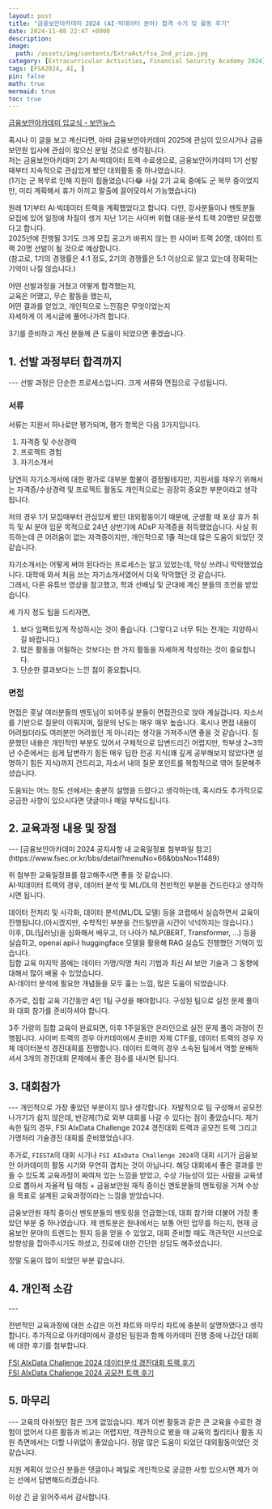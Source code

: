 ```yaml
---
layout: post
title: "금융보안아카데미 2024 (AI·빅데이터 분야) 합격 수기 및 활동 후기"
date: 2024-11-08 22:47 +0900
description: 
image:
  path: /assets/img/contents/ExtraAct/fsa_2nd_prize.jpg
category: [Extracurricular Activities, Financial Security Academy 2024]
tags: [FSA2024, AI, ]
pin: false
math: true
mermaid: true
toc: true
---
```



[금융보안아카데미 입교식 - 보안뉴스](https://m.boannews.com/html/detail.html?idx=131372)

혹시나 이 글을 보고 계신다면, 아마 금융보안아카데미 2025에 관심이 있으시거나 금융보안원 입사에 관심이 많으신 분일 것으로 생각됩니다.  
저는 금융보안아카데미 2기 AI·빅데이터 트랙 수료생으로, 금융보안아카데미 1기 선발 때부터 지속적으로 관심있게 봤던 대외활동 중 하나였습니다.  
(1기는 군 복무로 인해 지원이 힘들었습니다😂 사실 2기 교육 중에도 군 복무 중이었지만, 미리 계획해서 휴가 아끼고 말출에 끌어모아서 가능했습니다) 

원래 1기부터 AI·빅데이터 트랙을 계획했었다고 합니다. 다만, 강사분들이나 멘토분들 모집에 있어 일정에 차질이 생겨 지난 1기는 사이버 위협 대응·분석 트랙 20명만 모집했다고 합니다.  
2025년에 진행될 3기도 크게 모집 공고가 바뀌지 않는 한 사이버 트랙 20명, 데이터 트랙 20명 선발이 될 것으로 예상합니다.  
(참고로, 1기의 경쟁률은 4:1 정도, 2기의 경쟁률은 5:1 이상으로 알고 있는데 정확히는 기억이 나질 않습니다.)  

어떤 선발과정을 거쳤고 어떻게 합격했는지,  
교육은 어땠고, 무슨 활동을 했는지,  
어떤 결과를 얻었고, 개인적으로 느낀점은 무엇이었는지  
자세하게 이 게시글에 풀어나가려 합니다.  

3기를 준비하고 계신 분들께 큰 도움이 되었으면 좋겠습니다.  

<h2>1. 선발 과정부터 합격까지</h2>  
---
선발 과정은 단순한 프로세스입니다.  
크게 서류와 면접으로 구성됩니다.  

<h3>서류</h3>  
서류는 지원서 하나로만 평가되며, 평가 항목은 다음 3가지입니다.  

1. 자격증 및 수상경력  
2. 프로젝트 경험  
3. 자기소개서  

당연히 자기소개서에 대한 평가로 대부분 합불이 결정될테지만, 지원서를 채우기 위해서는 자격증/수상경력 및 프로젝트 활동도 개인적으로는 굉장히 중요한 부분이라고 생각됩니다.  

저의 경우 1기 모집때부터 관심있게 봤던 대외활동이기 때문에, 군생활 때 포상 휴가 취득 및 AI 분야 입문 목적으로 24년 상반기에 ADsP 자격증을 취득했었습니다. 사실 취득하는데 큰 어려움이 없는 자격증이지만, 개인적으로 1줄 적는데 많은 도움이 되었던 것 같습니다.  

자기소개서는 어떻게 써야 된다라는 프로세스는 알고 있었는데, 막상 쓰려니 막막했었습니다. 대학에 와서 처음 쓰는 자기소개서였어서 더욱 막막했던 것 같습니다.  
그래서, 다른 유튜브 영상을 참고했고, 학과 선배님 및 군대에 계신 분들의 조언을 받았습니다.  

세 가지 정도 팁을 드리자면,  
1. 보다 임팩트있게 작성하시는 것이 좋습니다. (그렇다고 너무 튀는 전개는 지양하시길 바랍니다.)  
2. 많은 활동을 어필하는 것보다는 한 가지 활동을 자세하게 작성하는 것이 중요합니다.  
3. 단순한 결과보다는 느낀 점이 중요합니다.  

<h3>면접</h3>
면접은 훗날 여러분들의 멘토님이 되어주실 분들이 면접관으로 앉아 계실겁니다.  
자소서를 기반으로 질문이 이뤄지며, 질문의 난도는 매우 매우 높습니다. 혹시나 면접 내용이 어려웠더라도 여러분만 어려웠던 게 아니라는 생각을 가져주시면 좋을 것 같습니다.  
질문했던 내용은 개인적인 부분도 있어서 구체적으로 답변드리긴 어렵지만, 학부생 2~3학년 수준에서는 쉽게 답변하기 힘든 매우 딥한 전공 지식(꽤 깊게 공부해보지 않았다면 설명하기 힘든 지식)까지 건드리고, 자소서 내의 질문 포인트를 복합적으로 엮어 질문해주셨습니다.  

도움되는 어느 정도 선에서는 충분히 설명을 드렸다고 생각하는데, 혹시라도 추가적으로 궁금한 사항이 있으시다면 댓글이나 메일 부탁드립니다.  

<h2>2. 교육과정 내용 및 장점</h2>  
---  
[금융보안아카데미 2024 공지사항 내 교육일정표 첨부파일 참고](https://www.fsec.or.kr/bbs/detail?menuNo=66&bbsNo=11489)  

위 첨부한 교육일정표를 참고해주시면 좋을 것 같습니다.  
AI·빅데이터 트랙의 경우, 데이터 분석 및 ML/DL의 전반적인 부분을 건드린다고 생각하시면 됩니다.  

데이터 전처리 및 시각화, 데이터 분석(ML/DL 모델) 등을 코랩에서 실습하면서 교육이 진행됩니다.(아시겠지만, 수학적인 부분을 건드릴만큼 시간이 넉넉하지는 않습니다.)  
이후, DL(딥러닝)을 심화해서 배우고, 더 나아가 NLP(BERT, Transformer, ...) 등을 실습하고, openai api나 huggingface 모델을 활용해 RAG 실습도 진행했던 기억이 있습니다.  
집합 교육 마지막 쯤에는 데이터 가명/익명 처리 기법과 최신 AI 보안 기술과 그 동향에 대해서 많이 배울 수 있었습니다.  
AI·데이터 분석에 필요한 개념들을 모두 훑는 느낌, 많은 도움이 되었습니다.  

추가로, 집합 교육 기간동안 4인 1팀 구성을 해야합니다. 구성된 팀으로 실전 문제 풀이와 대회 참가를 준비하셔야 합니다.  

3주 가량의 집합 교육이 완료되면, 이후 1주일동안 온라인으로 실전 문제 풀이 과정이 진행됩니다. 사이버 트랙의 경우 아카데미에서 준비한 자체 CTF를, 데이터 트랙의 경우 자체 데이터분석 경진대회를 진행합니다. 데이터 트랙의 경우 소속된 팀에서 역할 분배하셔서 3개의 경진대회 문제에서 좋은 점수를 내시면 됩니다.  

<h2>3. 대회참가</h2>  
---
개인적으로 가장 좋았던 부분이지 않나 생각합니다. 자발적으로 팀 구성해서 공모전 나가기가 쉽지 않은데, 반강제(?)로 외부 대회를 나갈 수 있다는 점이 좋았습니다. 제가 속한 팀의 경우, FSI AIxData Challenge 2024 경진대회 트랙과 공모전 트랙 그리고 가명처리 기술경진 대회를 준비했었습니다.  

추가로, `FIESTA`의 대회 시기나 `FSI AIxData Challenge 2024`의 대회 시기가 금융보안 아카데미의 활동 시기와 우연히 겹치는 것이 아닙니다. 해당 대회에서 좋은 결과를 만들 수 있도록 교육과정이 짜여져 있는 느낌을 받았고, 수상 가능성이 있는 사람을 교육생으로 뽑아서 자율적 팀 매칭 + 금융보안원 재직 중이신 멘토분들의 멘토링을 거쳐 수상을 목표로 설계된 교육과정이라는 느낌을 받았습니다.  

금융보안원 재직 중이신 멘토분들의 멘토링을 언급했는데, 대회 참가와 더불어 가장 좋았던 부분 중 하나였습니다. 제 멘토분은 원내에서는 보통 어떤 업무를 하는지, 현재 금융보안 분야의 트렌드는 뭔지 등을 얻을 수 있었고, 대회 준비할 때도 객관적인 시선으로 방향성을 잡아주시기도 하셨고, 진로에 대한 간단한 상담도 해주셨습니다.  

정말 도움이 많이 되었던 부분 같습니다.  


<h2>4. 개인적 소감</h2>  
---

전반적인 교육과정에 대한 소감은 이전 파트와 마무리 파트에 충분히 설명하였다고 생각합니다. 추가적으로 아카데미에서 결성된 팀원과 함께 아카데미 진행 중에 나갔던 대회에 대한 후기를 첨부합니다.  

[FSI AIxData Challenge 2024 데이터분석 경진대회 트랙 후기]()   
[FSI AIxData Challenge 2024 공모전 트랙 후기]()  

<h2>5. 마무리</h2>  
---
교육의 아쉬웠던 점은 크게 없었습니다. 제가 이번 활동과 같은 큰 교육을 수료한 경험이 없어서 다른 활동과 비교는 어렵지만, 객관적으로 봤을 때 교육의 퀄리티나 활동 지원 측면에서는 더할 나위없이 좋았습니다. 정말 많은 도움이 되었던 대외활동이었던 것 같습니다.  

지원 계획이 있으신 분들은 댓글이나 메일로 개인적으로 궁금한 사항 있으시면 제가 아는 선에서 답변해드리겠습니다.  

이상 긴 글 읽어주셔서 감사합니다.